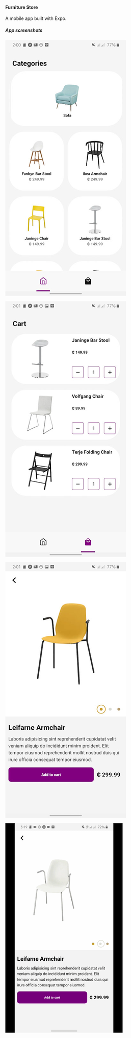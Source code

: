 #### Furniture Store

A mobile app built with Expo.

##### App screenshots

![Screenshot 1](https://github.com/OrekuD/expo-furniture-app/blob/master/assets/screenshots/1.jpg?raw=true)

![Screenshot 2](https://github.com/OrekuD/expo-furniture-app/blob/master/assets/screenshots/2.jpg?raw=true)

![Screenshot 3](https://github.com/OrekuD/expo-furniture-app/blob/master/assets/screenshots/3.jpg?raw=true)

![Gif](https://github.com/OrekuD/expo-furniture-app/blob/master/assets/screenshots/gif.gif?raw=true)
